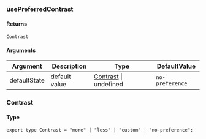 ### usePreferredContrast

#### Returns
`Contrast`

#### Arguments
|Argument|Description|Type|DefaultValue|
|---|---|---|---|
|defaultState|default value|[Contrast](#Contrast) \| undefined |`no-preference`|

### Contrast

#### Type

`export type Contrast = "more" | "less" | "custom" | "no-preference";`
